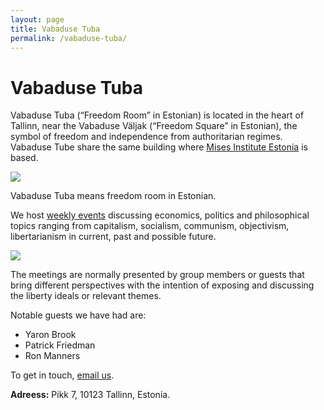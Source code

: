 ```yaml
---
layout: page
title: Vabaduse Tuba
permalink: /vabaduse-tuba/
---
```


# Vabaduse Tuba

Vabaduse Tuba (“Freedom Room” in Estonian) is located in the heart of Tallinn, near the Vabaduse Väljak (“Freedom Square” in Estonian), the symbol of freedom and independence from authoritarian regimes.  
Vabaduse Tube share the same building where [Mises Institute Estonia](https://mises.ee/) is based.

![](../img/vabaduse-tuba-sign.png)

Vabaduse Tuba means freedom room in Estonian.

We host [weekly events](https://www.meetup.com/mission-liberty-tallinn/events/) discussing economics, politics and philosophical topics ranging from capitalism, socialism, communism, objectivism, libertarianism in current, past and possible future.

![](../img/philosophy-map-poster.png)

The meetings are normally presented by group members or guests that bring different perspectives with the intention of exposing and discussing the liberty ideals or relevant themes.

Notable guests we have had are:

* Yaron Brook
* Patrick Friedman
* Ron Manners

To get in touch, [email us](mailto:info@missionliberty.ee).

**Adreess:** Pikk 7, 10123 Tallinn, Estonia.